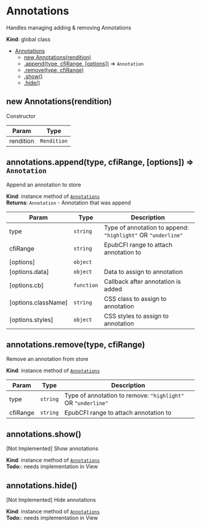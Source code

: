 <a name="Annotations"></a>

# Annotations
Handles managing adding & removing Annotations

**Kind**: global class  

* [Annotations](#Annotations)
    * [new Annotations(rendition)](#new_Annotations_new)
    * [.append(type, cfiRange, [options])](#Annotations+append) ⇒ <code>Annotation</code>
    * [.remove(type, cfiRange)](#Annotations+remove)
    * [.show()](#Annotations+show)
    * [.hide()](#Annotations+hide)

<a name="new_Annotations_new"></a>

## new Annotations(rendition)
Constructor


| Param | Type |
| --- | --- |
| rendition | <code>Rendition</code> | 

<a name="Annotations+append"></a>

## annotations.append(type, cfiRange, [options]) ⇒ <code>Annotation</code>
Append an annotation to store

**Kind**: instance method of [<code>Annotations</code>](#Annotations)  
**Returns**: <code>Annotation</code> - Annotation that was append  

| Param | Type | Description |
| --- | --- | --- |
| type | <code>string</code> | Type of annotation to append: `"highlight"` OR `"underline"` |
| cfiRange | <code>string</code> | EpubCFI range to attach annotation to |
| [options] | <code>object</code> |  |
| [options.data] | <code>object</code> | Data to assign to annotation |
| [options.cb] | <code>function</code> | Callback after annotation is added |
| [options.className] | <code>string</code> | CSS class to assign to annotation |
| [options.styles] | <code>object</code> | CSS styles to assign to annotation |

<a name="Annotations+remove"></a>

## annotations.remove(type, cfiRange)
Remove an annotation from store

**Kind**: instance method of [<code>Annotations</code>](#Annotations)  

| Param | Type | Description |
| --- | --- | --- |
| type | <code>string</code> | Type of annotation to remove: `"highlight"` OR `"underline"` |
| cfiRange | <code>string</code> | EpubCFI range to attach annotation to |

<a name="Annotations+show"></a>

## annotations.show()
[Not Implemented] Show annotations

**Kind**: instance method of [<code>Annotations</code>](#Annotations)  
**Todo:**: needs implementation in View  
<a name="Annotations+hide"></a>

## annotations.hide()
[Not Implemented] Hide annotations

**Kind**: instance method of [<code>Annotations</code>](#Annotations)  
**Todo:**: needs implementation in View  
